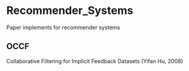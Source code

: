# Recommender_Systems
Paper implements for recommender systems
## OCCF
Collaborative Filtering for Implicit Feedback Datasets (Yifan Hu, 2008)
